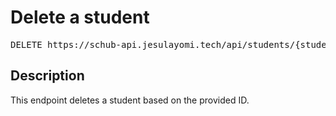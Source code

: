 # Delete a student

<pre id='liveapi-code'>DELETE https://schub-api.jesulayomi.tech/api/students/{student_id}
</pre>

## Description
This endpoint deletes a student based on the provided ID.

